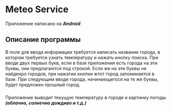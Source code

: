 # Meteo Service
Приложение написано на ***Android***
## Описание программы
В поле для ввода информации требуется написать название города, в котором требуется узнать температуру и нажать кнопку поиска. При вводе двух первых букв, если в базе приложения есть города на эти буквы, они предлагаются под строкой. Если же на эти буквы не найденро городов, при нажатии кнопки жтот город запоминается в базе. При следующим вводе города, начинающегося на те же буквы, будет предложен прошлый город.
###
Приложение выводит текущую температуру в городе и картинку погоды ***(облачно, солнечно дождиво и т.д.)***
